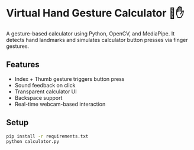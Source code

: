 # Virtual Hand Gesture Calculator 🔢✋

A gesture-based calculator using Python, OpenCV, and MediaPipe. It detects hand landmarks and simulates calculator button presses via finger gestures.

## Features
- Index + Thumb gesture triggers button press
- Sound feedback on click
- Transparent calculator UI
- Backspace support
- Real-time webcam-based interaction

## Setup

```bash
pip install -r requirements.txt
python calculator.py
